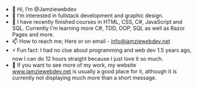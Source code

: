 - 👋 Hi, I’m @Jamziewebdev
- 👀 I’m interested in fullstack development and graphic design.
- 🌱 I have recently finished courses in HTML, CSS, C#, JavaScript and SQL. Currently I'm learning more C#, TDD, OOP, SQL as well as Razor Pages and more.
- 📫 How to reach me; Here or on email - info@jamziewebdev.net
- ⚡ Fun fact: I had no clue about programming and web dev 1.5 years ago, now I can do 12 hours straight because I just love it so much.
- 🔎 If you want to see more of my work, my website www.jamziewebdev.net is usually a good place for it, although it is currently not displaying much more than a short message.

<!---
Jamziewebdev/Jamziewebdev is a ✨ special ✨ repository because its `README.md` (this file) appears on your GitHub profile.
You can click the Preview link to take a look at your changes.
--->

